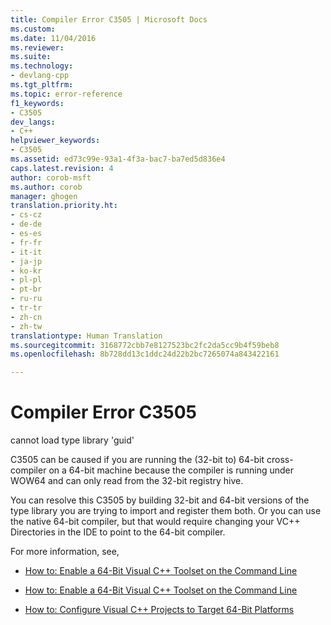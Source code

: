 ```yaml
---
title: Compiler Error C3505 | Microsoft Docs
ms.custom: 
ms.date: 11/04/2016
ms.reviewer: 
ms.suite: 
ms.technology:
- devlang-cpp
ms.tgt_pltfrm: 
ms.topic: error-reference
f1_keywords:
- C3505
dev_langs:
- C++
helpviewer_keywords:
- C3505
ms.assetid: ed73c99e-93a1-4f3a-bac7-ba7ed5d836e4
caps.latest.revision: 4
author: corob-msft
ms.author: corob
manager: ghogen
translation.priority.ht:
- cs-cz
- de-de
- es-es
- fr-fr
- it-it
- ja-jp
- ko-kr
- pl-pl
- pt-br
- ru-ru
- tr-tr
- zh-cn
- zh-tw
translationtype: Human Translation
ms.sourcegitcommit: 3168772cbb7e8127523bc2fc2da5cc9b4f59beb8
ms.openlocfilehash: 8b728dd13c1ddc24d22b2bc7265074a843422161

---
```

# Compiler Error C3505
cannot load type library 'guid'  
  
 C3505 can be caused if you are running the (32-bit to) 64-bit cross-compiler on a 64-bit machine because the compiler is running under WOW64 and can only read from the 32-bit registry hive.  
  
 You can resolve this C3505 by building 32-bit and 64-bit versions of the type library you are trying to import and register them both.  Or you can use the native 64-bit compiler, but that would require changing your VC++ Directories in the IDE to point to the 64-bit compiler.  
  
 For more information, see,  
  
-   [How to: Enable a 64-Bit Visual C++ Toolset on the Command Line](../../build/how-to-enable-a-64-bit-visual-cpp-toolset-on-the-command-line.md)  
  
-   [How to: Enable a 64-Bit Visual C++ Toolset on the Command Line](../../build/how-to-enable-a-64-bit-visual-cpp-toolset-on-the-command-line.md)  
  
-   [How to: Configure Visual C++ Projects to Target 64-Bit Platforms](../../build/how-to-configure-visual-cpp-projects-to-target-64-bit-platforms.md)


<!--HONumber=Jan17_HO2-->


